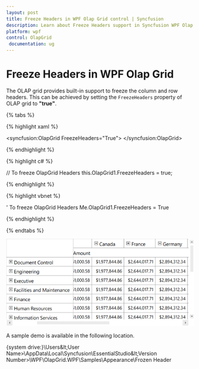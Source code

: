 ```yaml
---
layout: post
title: Freeze Headers in WPF Olap Grid control | Syncfusion
description: Learn about Freeze Headers support in Syncfusion WPF Olap Grid control, its elements and more details.
platform: wpf
control: OlapGrid
 documentation: ug
---
```


# Freeze Headers in WPF Olap Grid

The OLAP grid provides built-in support to freeze the column and row headers. This can be achieved by setting the `FreezeHeaders` property of OLAP grid to **"true"**.

{% tabs %}
  
{% highlight xaml %}

<syncfusion:OlapGrid  FreezeHeaders="True"> 
</syncfusion:OlapGrid>

{% endhighlight %}

{% highlight c# %}

// To freeze OlapGrid Headers
this.OlapGrid1.FreezeHeaders = true;

{% endhighlight %}

{% highlight vbnet %}

' To freeze OlapGrid Headers
Me.OlapGrid1.FreezeHeaders = True

{% endhighlight %}

{% endtabs %}

![Enables the freeze headers in OlapGrid](Freeze-Headers_images/Freeze-Headers_img1.png)

A sample demo is available in the following location.

{system drive:}\Users\&lt;User Name&gt;\AppData\Local\Syncfusion\EssentialStudio\&lt;Version Number&gt;\WPF\OlapGrid.WPF\Samples\Appearance\Frozen Header


